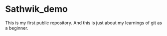 # Sathwik_demo
This is my first public repository. And this is just about my learnings of git as a beginner.

